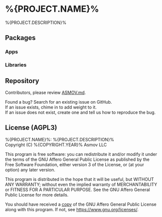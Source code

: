 %{PROJECT.NAME}% 
================================================================================
%{PROJECT.DESCRIPTION}%


Packages
--------------------------------------------------------------------------------
### Apps 

### Libraries


Repository
--------------------------------------------------------------------------------
Contributors, please review [ASMOV.md](./ASMOV.md).  

Found a bug? Search for an existing issue on GitHub.  
If an issue exists, chime in to add weight to it.  
If an issue does not exist, create one and tell us how to reproduce the bug. 


License (AGPL3)
--------------------------------------------------------------------------------
%{PROJECT.NAME}%: %{PROJECT.DESCRIPTION}%   
Copyright (C) %{COPYRIGHT.YEAR}% Asmov LLC  

This program is free software: you can redistribute it and/or modify
it under the terms of the GNU Affero General Public License as published
by the Free Software Foundation, either version 3 of the License, or
(at your option) any later version.

This program is distributed in the hope that it will be useful,
but WITHOUT ANY WARRANTY; without even the implied warranty of
MERCHANTABILITY or FITNESS FOR A PARTICULAR PURPOSE.  See the
GNU Affero General Public License for more details.

You should have received a [copy](./LICENSE.txt) of the GNU Affero General Public License
along with this program.  If not, see <https://www.gnu.org/licenses/>.

